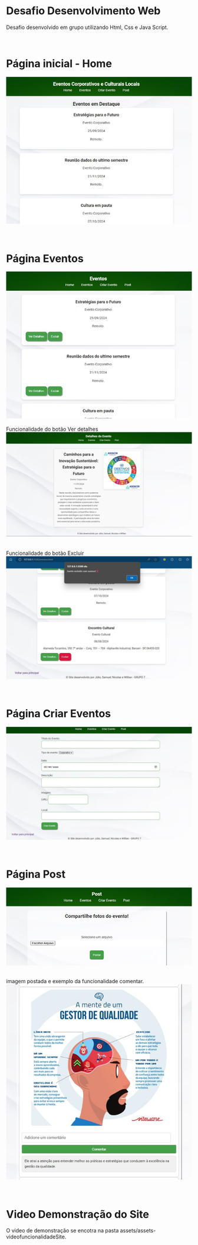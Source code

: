 # Desafio Desenvolvimento Web

Desafio desenvolvido em grupo utilizando Html, Css e Java Script.
<br>
<br>
<br>

# Página inicial - Home

<img alt="ilustração-home" src="./assets/assetes-readme/Home.jpg"></img>
<br>
<br>
<br>

# Página Eventos

<img alt="ilustração-home" src="./assets/assetes-readme/Eventos.jpg"></img>
<br>
<br>
Funcionalidade do botão Ver detalhes
<img alt="ilustração-home" src="./assets/assetes-readme/Funcionalidade-VerDetalhes.png"></img>
<br>
<br>
<br>
Funcionalidade do botão Excluir
<img alt="ilustração-home" src="./assets/assetes-readme/Funcionalidade-Excluir.jpg"></img>
<br>
<br>
<br>

# Página Criar Eventos

<img alt="ilustração-home" src="./assets/assetes-readme/Criar Evento.jpg"></img>
<br>
<br>
<br>

# Página Post

<img alt="ilustração-home" src="./assets/assetes-readme/Post.jpg"></img>
<br>
<br>

imagem postada e exemplo da funcionalidade comentar.
<img alt="ilustração-home" src="./assets/assetes-readme/Post-Comentarios.jpg"></img>
<br>
<br>
<br>

# Video Demonstração do Site

O video de demonstração se encotra na pasta assets/assets-videofuncionalidadeSite.
